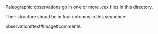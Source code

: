 Paleographic observations go in one or more .cex files in this directory.

Their structure shoud be in four columns in this sequence:

observation#text#image#comments
